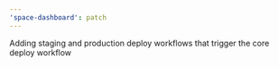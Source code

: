 ```yaml
---
'space-dashboard': patch
---
```


Adding staging and production deploy workflows that trigger the core deploy workflow
